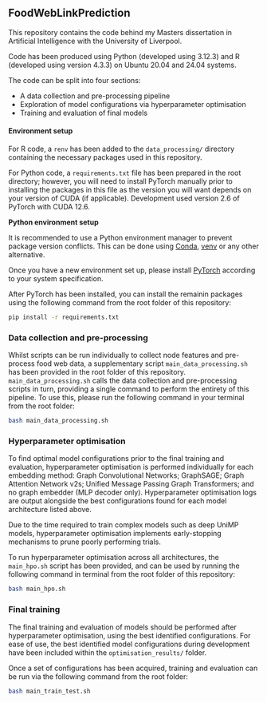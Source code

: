 ## FoodWebLinkPrediction

This repository contains the code behind my Masters dissertation in Artificial Intelligence with the University of Liverpool.

Code has been produced using Python (developed using 3.12.3) and R (developed using version 4.3.3) on Ubuntu 20.04 and 24.04 systems.

The code can be split into four sections:
 - A data collection and pre-processing pipeline
 - Exploration of model configurations via hyperparameter optimisation
 - Training and evaluation of final models


#### Environment setup

For R code, a `renv` has been added to the `data_processing/` directory containing the necessary packages used in this repository.

For Python code, a `requirements.txt` file has been prepared in the root directory; however, you will need to install PyTorch manually prior to installing the packages in this file as the version you will want depends on your version of CUDA (if applicable). Development used version 2.6 of PyTorch with CUDA 12.6.

**Python environment setup**

It is recommended to use a Python environment manager to prevent package version conflicts. This can be done using [Conda](https://docs.conda.io/projects/conda/en/latest/user-guide/tasks/manage-environments.html), [venv](https://docs.python.org/3/library/venv.html) or any other alternative.

Once you have a new environment set up, please install [PyTorch](https://pytorch.org/get-started/locally/) according to your system specification.

After PyTorch has been installed, you can install the remainin packages using the following command from the root folder of this repository:

```Bash
pip install -r requirements.txt
```

### Data collection and pre-processing

Whilst scripts can be run individually to collect node features and pre-process food web data, a supplementary script `main_data_processing.sh` has been provided in the root folder of this repository. `main_data_processing.sh` calls the data collection and pre-processing scripts in turn, providing a single command to perform the entirety of this pipeline. To use this, please run the following command in your terminal from the root folder:

```bash
bash main_data_processing.sh
```

### Hyperparameter optimisation

To find optimal model configurations prior to the final training and evaluation, hyperparameter optimisation is performed individually for each embedding method: Graph Convolutional Networks; GraphSAGE; Graph Attention Network v2s; Unified Message Passing Graph Transformers; and no graph embedder (MLP decoder only). Hyperparameter optimisation logs are output alongside the best configurations found for each model architecture listed above.

Due to the time required to train complex models such as deep UniMP models, hyperparameter optimisation implements early-stopping mechanisms to prune poorly performing trials.

To run hyperparameter optimisation across all architectures, the `main_hpo.sh` script has been provided, and can be used by running the following command in terminal from the root folder of this repository:

```bash
bash main_hpo.sh
```

### Final training

The final training and evaluation of models should be performed after hyperparameter optimisation, using the best identified configurations. For ease of use, the best identified model configurations during development have been included within the `optimisation_results/` folder.

Once a set of configurations has been acquired, training and evaluation can be run via the following command from the root folder:

```bash
bash main_train_test.sh
```